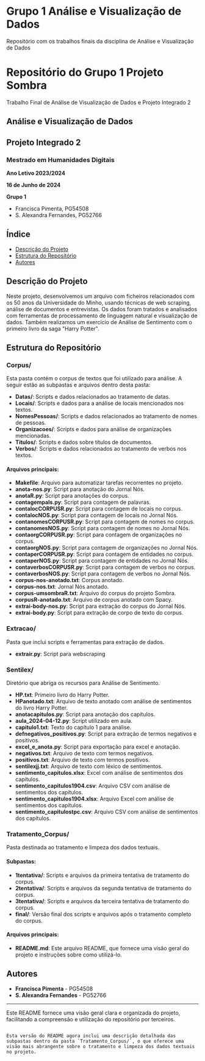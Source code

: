 # Grupo 1 Análise e Visualização de Dados

Repositório com os trabalhos finais da disciplina de Análise e Visualização de Dados 

# Repositório do Grupo 1 Projeto Sombra

Trabalho Final de Análise de Visualização de Dados e Projeto Integrado 2

## Análise e Visualização de Dados
## Projeto Integrado 2
### Mestrado em Humanidades Digitais
**Ano Letivo 2023/2024**

**16 de Junho de 2024**

**Grupo 1**
- Francisca Pimenta, PG54508
- S. Alexandra Fernandes, PG52766

## Índice
- [Descrição do Projeto](#descrição-do-projeto)
- [Estrutura do Repositório](#estrutura-do-repositório)
- [Autores](#autores)

## Descrição do Projeto

Neste projeto, desenvolvemos um arquivo com ficheiros relacionados com os 50 anos da Universidade do Minho, usando técnicas de web scraping, análise de documentos e entrevistas. Os dados foram tratados e analisados com ferramentas de processamento de linguagem natural e visualização de dados. Também realizamos um exercício de Análise de Sentimento com o primeiro livro da saga "Harry Potter".

## Estrutura do Repositório

### Corpus/
Esta pasta contém o corpus de textos que foi utilizado para análise. A seguir estão as subpastas e arquivos dentro desta pasta:

- **Datas/**: Scripts e dados relacionados ao tratamento de datas.
- **Locais/**: Scripts e dados para a análise de locais mencionados nos textos.
- **NomesPessoas/**: Scripts e dados relacionados ao tratamento de nomes de pessoas.
- **Organizacoes/**: Scripts e dados para análise de organizações mencionadas.
- **Titulos/**: Scripts e dados sobre títulos de documentos.
- **Verbos/**: Scripts e dados relacionados ao tratamento de verbos nos textos.

#### Arquivos principais:
- **Makefile**: Arquivo para automatizar tarefas recorrentes no projeto.
- **anota-nos.py**: Script para anotação do Jornal Nós.
- **anotaR.py**: Script para anotações do corpus.
- **contagempals.py**: Script para contagem de palavras.
- **contalocCORPUSR.py**: Script para contagem de locais no corpus.
- **contalocNOS.py**: Script para contagem de locais no Jornal Nós.
- **contanomesCORPUSR.py**: Script para contagem de nomes no corpus.
- **contanomesNOS.py**: Script para contagem de nomes no Jornal Nós.
- **contaorgCORPUSR.py**: Script para contagem de organizações no corpus.
- **contaorgNOS.py**: Script para contagem de organizações no Jornal Nós.
- **contaperCORPUSR.py**: Script para contagem de entidades no corpus.
- **contaperNOS.py**: Script para contagem de entidades no Jornal Nós.
- **contaverbosCORPUSR.py**: Script para contagem de verbos no corpus.
- **contaverbosNOS.py**: Script para contagem de verbos no Jornal Nós.
- **corpus-nos-anotado.txt**: Corpus anotado.
- **corpus-nos.txt**: Jornal Nós anotado.
- **corpus-umsombraR.txt**: Arquivo do corpus do projeto Sombra.
- **corpusR-anotado.txt**: Arquivo de corpus anotado com Spacy.
- **extrai-body-nos.py**: Script para extração do corpus do Jornal Nós.
- **extrai-body.py**: Script para extração de corpo de texto do corpus.

### Extracao/
Pasta que inclui scripts e ferramentas para extração de dados.
- **extrair.py**: Script para webscraping

### Sentilex/
Diretório que abriga os recursos para Análise de Sentimento.

- **HP.txt**: Primeiro livro do Harry Potter.
- **HPanotado.txt**: Arquivo de texto anotado com análise de sentimentos do livro Harry Potter.
- **anotacapitulos.py**: Script para anotação dos capítulos.
- **aula_2024-04-12.py**: Script utilizado em aula.
- **capitulo1.txt**: Texto do capítulo 1 para análise.
- **defnegativos_positivos.py**: Script para extração de termos negativos e positivos.
- **excel_e_anota.py**: Script para exportação para excel e anotação.
- **negativos.txt**: Arquivo de texto com termos negativos.
- **positivos.txt**: Arquivo de texto com termos positivos.
- **sentilexjj.txt**: Arquivo de texto com léxico de sentimentos.
- **sentimento_capitulos.xlsx**:  Excel com análise de sentimentos dos capítulos.
- **sentimento_capitulos1904.csv**: Arquivo CSV com análise de sentimentos dos capítulos.
- **sentimento_capitulos1904.xlsx**: Arquivo Excel com análise de sentimentos dos capítulos.
- **sentimento_capitulostpc.csv**: Arquivo CSV com análise de sentimentos dos capítulos.

### Tratamento_Corpus/
Pasta destinada ao tratamento e limpeza dos dados textuais.

#### Subpastas:
- **1tentativa/**: Scripts e arquivos da primeira tentativa de tratamento do corpus.
- **2tentativa/**: Scripts e arquivos da segunda tentativa de tratamento do corpus.
- **3tentativa/**: Scripts e arquivos da terceira tentativa de tratamento do corpus.
- **final/**: Versão final dos scripts e arquivos após o tratamento completo do corpus.

#### Arquivos principais:
- **README.md**: Este arquivo README, que fornece uma visão geral do projeto e instruções sobre como utilizá-lo.

## Autores

- **Francisca Pimenta** - PG54508
- **S. Alexandra Fernandes** - PG52766

---

Este README fornece uma visão geral clara e organizada do projeto, facilitando a compreensão e utilização do repositório por terceiros.
```

Esta versão do README agora inclui uma descrição detalhada das subpastas dentro da pasta `Tratamento_Corpus/`, o que oferece uma visão mais abrangente sobre o tratamento e limpeza dos dados textuais no projeto.
